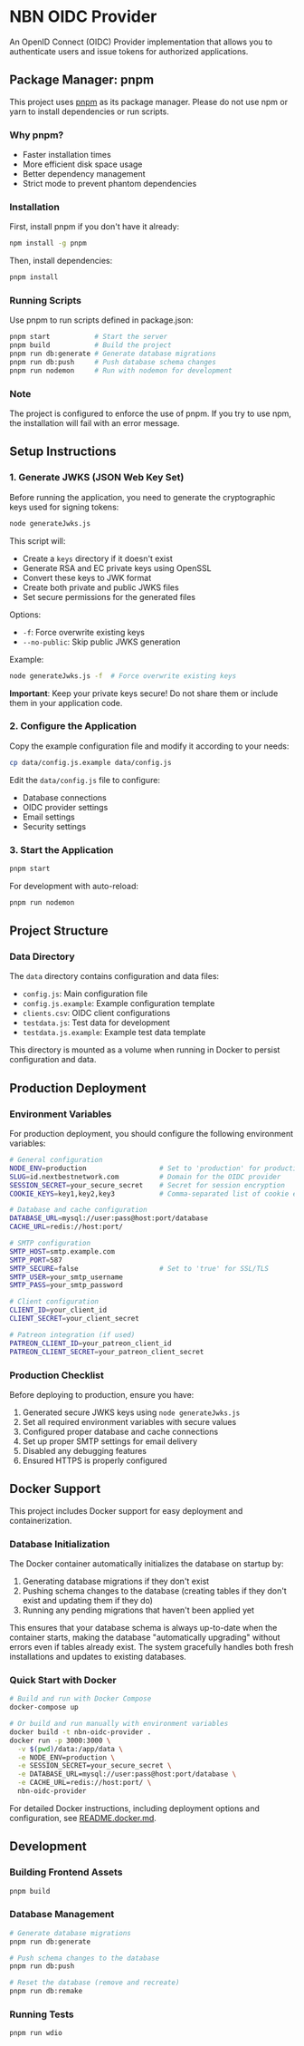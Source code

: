 # NBN OIDC Provider

An OpenID Connect (OIDC) Provider implementation that allows you to authenticate users and issue tokens for authorized applications.

## Package Manager: pnpm

This project uses [pnpm](https://pnpm.io/) as its package manager. Please do not use npm or yarn to install dependencies or run scripts.

### Why pnpm?

- Faster installation times
- More efficient disk space usage
- Better dependency management
- Strict mode to prevent phantom dependencies

### Installation

First, install pnpm if you don't have it already:

```bash
npm install -g pnpm
```

Then, install dependencies:

```bash
pnpm install
```

### Running Scripts

Use pnpm to run scripts defined in package.json:

```bash
pnpm start           # Start the server
pnpm build           # Build the project
pnpm run db:generate # Generate database migrations
pnpm run db:push     # Push database schema changes
pnpm run nodemon     # Run with nodemon for development
```

### Note

The project is configured to enforce the use of pnpm. If you try to use npm, the installation will fail with an error message.

## Setup Instructions

### 1. Generate JWKS (JSON Web Key Set)

Before running the application, you need to generate the cryptographic keys used for signing tokens:

```bash
node generateJwks.js
```

This script will:
- Create a `keys` directory if it doesn't exist
- Generate RSA and EC private keys using OpenSSL
- Convert these keys to JWK format
- Create both private and public JWKS files
- Set secure permissions for the generated files

Options:
- `-f`: Force overwrite existing keys
- `--no-public`: Skip public JWKS generation

Example:
```bash
node generateJwks.js -f  # Force overwrite existing keys
```

**Important**: Keep your private keys secure! Do not share them or include them in your application code.

### 2. Configure the Application

Copy the example configuration file and modify it according to your needs:

```bash
cp data/config.js.example data/config.js
```

Edit the `data/config.js` file to configure:
- Database connections
- OIDC provider settings
- Email settings
- Security settings

### 3. Start the Application

```bash
pnpm start
```

For development with auto-reload:
```bash
pnpm run nodemon
```

## Project Structure

### Data Directory

The `data` directory contains configuration and data files:

- `config.js`: Main configuration file
- `config.js.example`: Example configuration template
- `clients.csv`: OIDC client configurations
- `testdata.js`: Test data for development
- `testdata.js.example`: Example test data template

This directory is mounted as a volume when running in Docker to persist configuration and data.

## Production Deployment

### Environment Variables

For production deployment, you should configure the following environment variables:

```bash
# General configuration
NODE_ENV=production                  # Set to 'production' for production environment
SLUG=id.nextbestnetwork.com          # Domain for the OIDC provider
SESSION_SECRET=your_secure_secret    # Secret for session encryption
COOKIE_KEYS=key1,key2,key3           # Comma-separated list of cookie encryption keys

# Database and cache configuration
DATABASE_URL=mysql://user:pass@host:port/database
CACHE_URL=redis://host:port/

# SMTP configuration
SMTP_HOST=smtp.example.com
SMTP_PORT=587
SMTP_SECURE=false                    # Set to 'true' for SSL/TLS
SMTP_USER=your_smtp_username
SMTP_PASS=your_smtp_password

# Client configuration
CLIENT_ID=your_client_id
CLIENT_SECRET=your_client_secret

# Patreon integration (if used)
PATREON_CLIENT_ID=your_patreon_client_id
PATREON_CLIENT_SECRET=your_patreon_client_secret
```

### Production Checklist

Before deploying to production, ensure you have:

1. Generated secure JWKS keys using `node generateJwks.js`
2. Set all required environment variables with secure values
3. Configured proper database and cache connections
4. Set up proper SMTP settings for email delivery
5. Disabled any debugging features
6. Ensured HTTPS is properly configured

## Docker Support

This project includes Docker support for easy deployment and containerization.

### Database Initialization

The Docker container automatically initializes the database on startup by:
1. Generating database migrations if they don't exist
2. Pushing schema changes to the database (creating tables if they don't exist and updating them if they do)
3. Running any pending migrations that haven't been applied yet

This ensures that your database schema is always up-to-date when the container starts, making the database "automatically upgrading" without errors even if tables already exist. The system gracefully handles both fresh installations and updates to existing databases.

### Quick Start with Docker

```bash
# Build and run with Docker Compose
docker-compose up

# Or build and run manually with environment variables
docker build -t nbn-oidc-provider .
docker run -p 3000:3000 \
  -v $(pwd)/data:/app/data \
  -e NODE_ENV=production \
  -e SESSION_SECRET=your_secure_secret \
  -e DATABASE_URL=mysql://user:pass@host:port/database \
  -e CACHE_URL=redis://host:port/ \
  nbn-oidc-provider
```

For detailed Docker instructions, including deployment options and configuration, see [README.docker.md](README.docker.md).

## Development

### Building Frontend Assets

```bash
pnpm build
```

### Database Management

```bash
# Generate database migrations
pnpm run db:generate

# Push schema changes to the database
pnpm run db:push

# Reset the database (remove and recreate)
pnpm run db:remake
```

### Running Tests

```bash
pnpm run wdio
```
